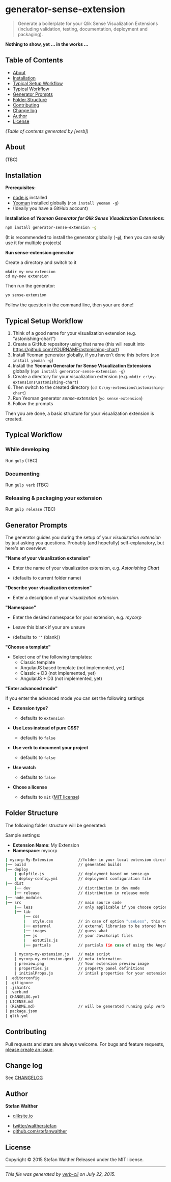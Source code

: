 # generator-sense-extension

> Generate a boilerplate for your Qlik Sense Visualization Extensions (including validation, testing, documentation, deployment and packaging).

**Nothing to show, yet ... in the works ...**

## Table of Contents

<!-- toc -->

* [About](#about)
* [Installation](#installation)
* [Typical Setup Workflow](#typical-setup-workflow)
* [Typical Workflow](#typical-workflow)
* [Generator Prompts](#generator-prompts)
* [Folder Structure](#folder-structure)
* [Contributing](#contributing)
* [Change log](#change-log)
* [Author](#author)
* [License](#license)

_(Table of contents generated by [verb])_

<!-- tocstop -->

## About

(TBC)

## Installation

**Prerequisites:**

* [node.js](https://nodejs.org/) installed
* [Yeoman](http://yeoman.io/) installed globally (`npm install yeoman -g`)
* (Ideally you have a GitHub account)

**Installation of _Yeoman Generator for Qlik Sense Visualization Extensions_:**

```bash
npm install generator-sense-extension -g
```

(It is recommended to install the generator globally (**`-g`**), then you can easily use it for multiple projects)

**Run sense-extension generator**

Create a directory and switch to it

```
mkdir my-new-extension
cd my-new extension
```

Then run the generator:

```bash
yo sense-extension
```

Follow the question in the command line, then your are done!

## Typical Setup Workflow

1. Think of a good name for your visualization extension (e.g. "astonishing-chart")
2. Create a GitHub repository using that name (this will result into https://github.com/YOURNAME/astonishing-chart)
3. Install Yeoman generator globally, if you haven't done this before (`npm install yeoman -g`)
4. Install the **Yeoman Generator for Sense Visualization Extensions** globally (`npm install generator-sense-extension -g`)
5. Create a directory for your visualization extension (e.g. `mkdir c:\my-extensions\astonishing-chart`)
6. Then switch to the created directory (`cd C:\my-extensions\astonishing-chart`)
7. Run Yeoman generator _sense-extension_ (`yo sense-extension`)
8. Follow the prompts

Then you are done, a basic structure for your visualization extension is created.

## Typical Workflow

### While developing

Run `gulp`
(TBC)

### Documenting

Run `gulp verb`
(TBC)

### Releasing & packaging your extension

Run `gulp release`
(TBC)

## Generator Prompts

The generator guides you during the setup of your _visualization extension_ by just asking you questions.
Probably (and hopefully) self-explanatory, but here's an overview:

**"Name of your visualization extension"**

* Enter the name of your visualization extension, e.g. _Astonishing Chart_

* (defaults to current folder name)

**"Describe your visualization extension"**

* Enter a description of your _visualization extension_.

**"Namespace"**

* Enter the desired namespace for your extension, e.g. _mycorp_

* Leave this blank if your are unsure
* (defaults to `''` (blank))

**"Choose a template"**

* Select one of the following templates:
  - Classic template
  - AngularJS based template (not implemented, yet)
  - Classic + D3 (not implemented, yet)
  - AngularJS + D3 (not implemented, yet)

**"Enter advanced mode"**

If you enter the advanced mode you can set the following settings

* **Extension type?**

  - defaults to `extension`

* **Use Less instead of pure CSS?**

  - defaults to `false`

* **Use verb to document your project**

  - defaults to `false`

* **Use watch**

  - defaults to `false`
* **Chose a license**

  - defaults to `mit` ([MIT license](http://opensource.org/licenses/MIT))

## Folder Structure

The following folder structure will be generated:

Sample settings:

* **Extension Name**: My Extension
* **Namespace**: mycorp

```bash
| mycorp-My-Extension           //folder in your local extension directory
|── build                       // generated builds
|── deploy
    | gulpfile.js               // deployment based on sense-go
    | deploy-config.yml         // deployment configuration file
|── dist
    |── dev                     // distribution in dev mode
    |── release                 // distribution in release mode
|── node_modules
|── src                         // main source code
    |── less                    // only applicable if you choose option "useLess"
    |── lib
        |── css
        |   style.css           // in case of option "useLess", this will be generated
        |── external            // external libraries to be stored here
        |── images              // guess what
        |── js                  // your JavaScript files
        |   extUtils.js
        |── partials            // partials (in case of using the AngularJS approach)

    | mycorp-my-extension.js    // main script
    | mycorp-my-extension.qext  // meta information
    | preview.png               // Your extension preview image
    | properties.js             // property panel definitions
    | initialProps.js           // intial properties for your extension
| .editorconfig
| .gitignore
| .jshintrc
| .verb.md
| CHANGELOG.yml
| LICENSE.md
| (README.md)                   // will be generated running gulp verb
| package.json
| qlik.yml
```

## Contributing

Pull requests and stars are always welcome. For bugs and feature requests, [please create an issue](https://github.com/stefanwalther/generator-sense-extension/issues/new).

## Change log

See [CHANGELOG](CHANGELOG.yml)

## Author

**Stefan Walther**

+ [qliksite.io](http://qliksite.io)
* [twitter/waltherstefan](http://twitter.com/waltherstefan)
* [github.com/stefanwalther](http://github.com/stefanwalther)

## License

Copyright © 2015 Stefan Walther
Released under the MIT license.

***

_This file was generated by [verb-cli](https://github.com/assemble/verb-cli) on July 22, 2015._